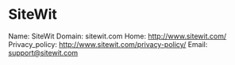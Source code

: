 
# SiteWit

Name: SiteWit
Domain: sitewit.com
Home: http://www.sitewit.com/
Privacy_policy: http://www.sitewit.com/privacy-policy/
Email: support@sitewit.com
